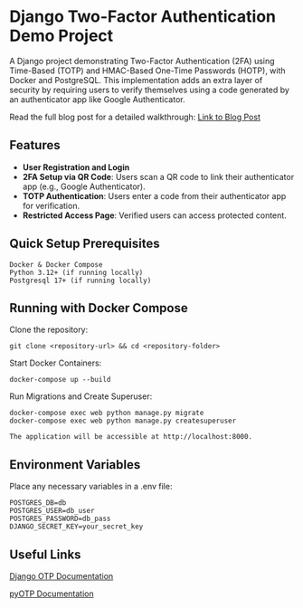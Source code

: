 # Django Two-Factor Authentication Demo Project

A Django project demonstrating Two-Factor Authentication (2FA) using Time-Based (TOTP) and HMAC-Based One-Time Passwords (HOTP), with Docker and PostgreSQL. This implementation adds an extra layer of security by requiring users to verify themselves using a code generated by an authenticator app like Google Authenticator.

Read the full blog post for a detailed walkthrough: [Link to Blog Post](https://egehangundogdu.com/iki-asamali-kimlik-dogrulama-temelleri-ve-django-ile-entegrasyonu)
## Features

- **User Registration and Login**
- **2FA Setup via QR Code**: Users scan a QR code to link their authenticator app (e.g., Google Authenticator).
- **TOTP Authentication**: Users enter a code from their authenticator app for verification.
- **Restricted Access Page**: Verified users can access protected content.


## Quick Setup Prerequisites

    Docker & Docker Compose
    Python 3.12+ (if running locally)
    Postgresql 17+ (if running locally)

## Running with Docker Compose

Clone the repository:

    git clone <repository-url> && cd <repository-folder>

Start Docker Containers:

    docker-compose up --build

Run Migrations and Create Superuser:

    docker-compose exec web python manage.py migrate
    docker-compose exec web python manage.py createsuperuser

    The application will be accessible at http://localhost:8000.


## Environment Variables

Place any necessary variables in a .env file:

    POSTGRES_DB=db
    POSTGRES_USER=db_user
    POSTGRES_PASSWORD=db_pass
    DJANGO_SECRET_KEY=your_secret_key



## Useful Links

[Django OTP Documentation
](https://github.com/django-otp/django-otp)

[pyOTP Documentation](https://github.com/pyauth/pyotp)